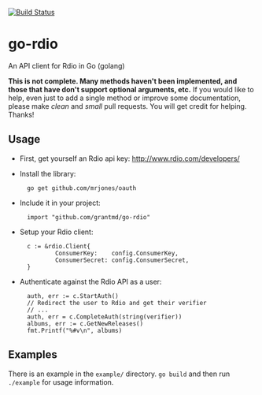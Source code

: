 [![Build Status](https://travis-ci.org/grantmd/go-rdio.png?branch=master)](https://travis-ci.org/grantmd/go-rdio)

go-rdio
=======

An API client for Rdio in Go (golang)

**This is not complete. Many methods haven't been implemented, and those that have don't support optional arguments, etc.** If you would like to help, even just to add a single method or improve some documentation, please make _clean_ and _small_ pull requests. You will get credit for helping. Thanks! 

Usage
-----

* First, get yourself an Rdio api key: http://www.rdio.com/developers/

* Install the library:

        go get github.com/mrjones/oauth

* Include it in your project:

        import "github.com/grantmd/go-rdio"

* Setup your Rdio client:

        c := &rdio.Client{
                ConsumerKey:    config.ConsumerKey,
                ConsumerSecret: config.ConsumerSecret,
        }

* Authenticate against the Rdio API as a user:

        auth, err := c.StartAuth()
        // Redirect the user to Rdio and get their verifier
        // ...
        auth, err = c.CompleteAuth(string(verifier))
        albums, err := c.GetNewReleases()
        fmt.Printf("%#v\n", albums)

Examples
--------

There is an example in the `example/` directory. `go build` and then run `./example` for usage information.
